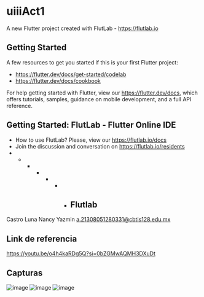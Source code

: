 # uiiiAct1

A new Flutter project created with FlutLab - https://flutlab.io

## Getting Started

A few resources to get you started if this is your first Flutter project:

- https://flutter.dev/docs/get-started/codelab
- https://flutter.dev/docs/cookbook

For help getting started with Flutter, view our
https://flutter.dev/docs, which offers tutorials,
samples, guidance on mobile development, and a full API reference.

## Getting Started: FlutLab - Flutter Online IDE

- How to use FlutLab? Please, view our https://flutlab.io/docs
- Join the discussion and conversation on https://flutlab.io/residents
- - - - - - - ## Flutlab 
Castro Luna Nancy Yazmin 
a.21308051280331@cbtis128.edu.mx
## Link de referencia
https://youtu.be/o4h4kaRDg5Q?si=0bZGMwAQMH3DXuDt
## Capturas
![image](https://github.com/CastroNancy/uiiiAct1_0331/assets/143777514/14091e69-4d18-4b65-aa0e-ae2f8b0cd817)
![image](https://github.com/CastroNancy/uiiiAct1_0331/assets/143777514/69e99306-e275-4a8f-be24-152b3cafb3ff)
![image](https://github.com/CastroNancy/uiiiAct1_0331/assets/143777514/16561acb-f36b-4a6c-b821-e71a1e16873a)

